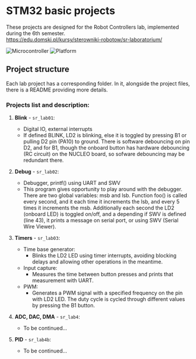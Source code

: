 # STM32 basic projects

These projects are designed for the Robot Controllers lab, implemented during the 6th semester.\
https://edu.domski.pl/kursy/sterowniki-robotow/sr-laboratorium/

![Microcontroller](https://img.shields.io/badge/Board-NUCLEO_L476RG-white) 
![Platform](https://img.shields.io/badge/Platform-STM32cubeIDE_1.4.0-darkcyan)

## Project structure
Each lab project has a corresponding folder. In it, alongside the project files,
there is a README providing more details.

### Projects list and description:
1. **Blink** - `sr_lab01`:
    - Digital IO, external interrupts
    - If defined BLINK, LD2 is blinking, else it is toggled
      by pressing B1 or pulling D2 pin (PA10) to ground.
		  There is software debouncing on pin D2, and for B1, though
		  the onboard button has hardware debouncing (RC circuit)
		  on the NUCLEO board, so sofware debouncing may be redundant there.

2. **Debug** - `sr_lab02`:
    - Debugger, printf() using UART and SWV
    - This program gives opportunity to play around with the debugger.
		  There are two global variables: msb and lsb.
		  Function foo() is called every second, and it each time it
		  increments the lsb, and every 5 times it increments the msb.
		  Additionally each second the LD2 (onboard LED) is toggled
		  on/off, and a depending if SWV is defined (line 43), it prints
		  a message on serial port, or using SWV (Serial Wire Viewer).
3. **Timers** - `sr_lab03`:
    - Time base generator:
      - Blinks the LD2 LED using timer interrupts, avoiding blocking delays 
        and allowing other operations in the meantime.
    - Input capture:
      - Measures the time between button presses and prints that measurement with UART.
    - PWM:
      - Generates a PWM signal with a specified frequency on the pin with LD2 LED. 
        The duty cycle is cycled through different values by pressing the B1 button.

4. **ADC, DAC, DMA** - `sr_lab4`:
    - To be continued...

5. **PID** - `sr_lab4b`:
    - To be continued...

